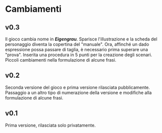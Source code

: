 # Cambiamenti

## v0.3

Il gioco cambia nome in ***Eigengrau***. Sparisce l'illustrazione e la scheda del personaggio diventa la copertina del "manuale". Ora, affinché un dado espressione possa passare di taglia, è necessario prima superare una "prova". Inserita una procedura in 5 punti per la creazione degli scenari. Piccoli cambiamenti nella formulazione di alcune frasi.

## v0.2

Seconda versione del gioco e prima versione rilasciata pubblicamente. Passaggio a un altro tipo di numerazione della versione e modifiche alla formulazione di alcune frasi.

## v0.1

Prima versione, rilasciata solo privatamente.
